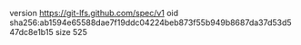 version https://git-lfs.github.com/spec/v1
oid sha256:ab1594e65588dae7f19ddc04224beb873f55b949b8687da37d53d547dc8e1b15
size 525
